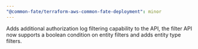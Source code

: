 ```yaml
---
"@common-fate/terraform-aws-common-fate-deployment": minor
---
```


Adds additional authorization log filtering capability to the API, the filter API now supports a boolean condition on entity filters and adds entity type filters.
